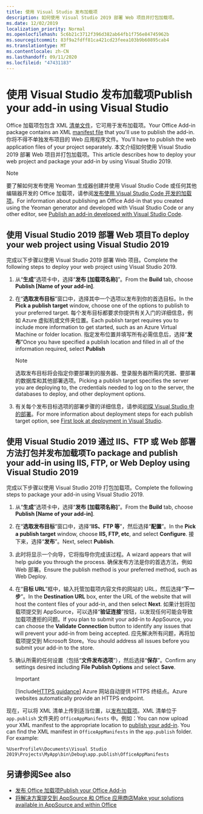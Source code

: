 ```yaml
---
title: 使用 Visual Studio 发布加载项
description: 如何使用 Visual Studio 2019 部署 Web 项目并打包加载项。
ms.date: 12/02/2019
localization_priority: Normal
ms.openlocfilehash: 5c6b21c3712f396d382ab64fb1f756e84745962b
ms.sourcegitcommit: 83f9a2fdff81ca421cd23feea103b9b60895cab4
ms.translationtype: MT
ms.contentlocale: zh-CN
ms.lasthandoff: 09/11/2020
ms.locfileid: "47431183"
---
```

# <a name="publish-your-add-in-using-visual-studio"></a><span data-ttu-id="caf4c-103">使用 Visual Studio 发布加载项</span><span class="sxs-lookup"><span data-stu-id="caf4c-103">Publish your add-in using Visual Studio</span></span>

<span data-ttu-id="caf4c-104">Office 加载项包包含 XML [清单文件](../develop/add-in-manifests.md)，它可用于发布加载项。</span><span class="sxs-lookup"><span data-stu-id="caf4c-104">Your Office Add-in package contains an XML [manifest file](../develop/add-in-manifests.md) that you'll use to publish the add-in.</span></span> <span data-ttu-id="caf4c-105">你将不得不单独发布项目的 Web 应用程序文件。</span><span class="sxs-lookup"><span data-stu-id="caf4c-105">You'll have to publish the web application files of your project separately.</span></span> <span data-ttu-id="caf4c-106">本文介绍如何使用 Visual Studio 2019 部署 Web 项目并打包加载项。</span><span class="sxs-lookup"><span data-stu-id="caf4c-106">This article describes how to deploy your web project and package your add-in by using Visual Studio 2019.</span></span>

> [!NOTE]
> <span data-ttu-id="caf4c-107">要了解如何发布使用 Yeoman 生成器创建并使用 Visual Studio Code 或任何其他编辑器开发的 Office 加载项，请参阅[发布使用 Visual Studio Code 开发的加载项](publish-add-in-vs-code.md)。</span><span class="sxs-lookup"><span data-stu-id="caf4c-107">For information about publishing an Office Add-in that you created using the Yeoman generator and developed with Visual Studio Code or any other editor, see [Publish an add-in developed with Visual Studio Code](publish-add-in-vs-code.md).</span></span>

## <a name="to-deploy-your-web-project-using-visual-studio-2019"></a><span data-ttu-id="caf4c-108">使用 Visual Studio 2019 部署 Web 项目</span><span class="sxs-lookup"><span data-stu-id="caf4c-108">To deploy your web project using Visual Studio 2019</span></span>

<span data-ttu-id="caf4c-109">完成以下步骤以使用 Visual Studio 2019 部署 Web 项目。</span><span class="sxs-lookup"><span data-stu-id="caf4c-109">Complete the following steps to deploy your web project using Visual Studio 2019.</span></span>

1. <span data-ttu-id="caf4c-110">从“**生成**”选项卡中，选择“**发布 [加载项名称]**”。</span><span class="sxs-lookup"><span data-stu-id="caf4c-110">From the **Build** tab, choose **Publish [Name of your add-in]**.</span></span>

2. <span data-ttu-id="caf4c-111">在“**选取发布目标**”窗口中，选择其中一个选项以发布到你的首选目标。</span><span class="sxs-lookup"><span data-stu-id="caf4c-111">In the **Pick a publish target** window, choose one of the options to publish to your preferred target.</span></span> <span data-ttu-id="caf4c-112">每个发布目标都要求你提供有关入门的详细信息，例如 Azure 虚拟机或文件夹位置。</span><span class="sxs-lookup"><span data-stu-id="caf4c-112">Each publish target requires you to include more information to get started, such as an Azure Virtual Machine or folder location.</span></span> <span data-ttu-id="caf4c-113">指定发布位置并填写所有必需信息后，选择“**发布**”</span><span class="sxs-lookup"><span data-stu-id="caf4c-113">Once you have specified a publish location and filled in all of the information required, select **Publish**</span></span>

    > [!NOTE]
    > <span data-ttu-id="caf4c-114">选取发布目标将会指定你要部署到的服务器、登录服务器所需的凭据、要部署的数据库和其他部署选项。</span><span class="sxs-lookup"><span data-stu-id="caf4c-114">Picking a publish target specifies the server you are deploying to, the credentials needed to log on to the server, the databases to deploy, and other deployment options.</span></span>

3. <span data-ttu-id="caf4c-115">有关每个发布目标选项的部署步骤的详细信息，请参阅[初探 Visual Studio 中的部署](/visualstudio/deployment/deploying-applications-services-and-components?view=vs-2019&preserve-view=true)。</span><span class="sxs-lookup"><span data-stu-id="caf4c-115">For more information about deployment steps for each publish target option, see [First look at deployment in Visual Studio](/visualstudio/deployment/deploying-applications-services-and-components?view=vs-2019&preserve-view=true).</span></span>

## <a name="to-package-and-publish-your-add-in-using-iis-ftp-or-web-deploy-using-visual-studio-2019"></a><span data-ttu-id="caf4c-116">使用 Visual Studio 2019 通过 IIS、FTP 或 Web 部署方法打包并发布加载项</span><span class="sxs-lookup"><span data-stu-id="caf4c-116">To package and publish your add-in using IIS, FTP, or Web Deploy using Visual Studio 2019</span></span>

<span data-ttu-id="caf4c-117">完成以下步骤以使用 Visual Studio 2019 打包加载项。</span><span class="sxs-lookup"><span data-stu-id="caf4c-117">Complete the following steps to package your add-in using Visual Studio 2019.</span></span>

1. <span data-ttu-id="caf4c-118">从“**生成**”选项卡中，选择“**发布 [加载项名称]**”。</span><span class="sxs-lookup"><span data-stu-id="caf4c-118">From the **Build** tab, choose **Publish [Name of your add-in]**.</span></span>
2. <span data-ttu-id="caf4c-119">在“**选取发布目标**”窗口中，选择“**IIS、FTP 等**”，然后选择“**配置**”。</span><span class="sxs-lookup"><span data-stu-id="caf4c-119">In the **Pick a publish target** window, choose **IIS, FTP, etc**, and select **Configure**.</span></span> <span data-ttu-id="caf4c-120">接下来，选择“**发布**”。</span><span class="sxs-lookup"><span data-stu-id="caf4c-120">Next, select **Publish**.</span></span>
3. <span data-ttu-id="caf4c-121">此时将显示一个向导，它将指导你完成该过程。</span><span class="sxs-lookup"><span data-stu-id="caf4c-121">A wizard appears that will help guide you through the process.</span></span> <span data-ttu-id="caf4c-122">确保发布方法是你的首选方法，例如 Web 部署。</span><span class="sxs-lookup"><span data-stu-id="caf4c-122">Ensure the publish method is your preferred method, such as Web Deploy.</span></span>
4. <span data-ttu-id="caf4c-123">在“**目标 URL**”框中，输入托管加载项内容文件的网站的 URL，然后选择“**下一步**”。</span><span class="sxs-lookup"><span data-stu-id="caf4c-123">In the **Destination URL** box, enter the URL of the website that will host the content files of your add-in, and then select **Next**.</span></span> <span data-ttu-id="caf4c-124">如果计划将加载项提交到 AppSource，可以选择“**验证连接**”按钮，以发现任何可能会导致加载项遭拒的问题。</span><span class="sxs-lookup"><span data-stu-id="caf4c-124">If you plan to submit your add-in to AppSource, you can choose the **Validate Connection** button to identify any issues that will prevent your add-in from being accepted.</span></span> <span data-ttu-id="caf4c-125">应先解决所有问题，再将加载项提交到 Microsoft Store。</span><span class="sxs-lookup"><span data-stu-id="caf4c-125">You should address all issues before you submit your add-in to the store.</span></span>
5. <span data-ttu-id="caf4c-126">确认所需的任何设置（包括“**文件发布选项**”），然后选择“**保存**”。</span><span class="sxs-lookup"><span data-stu-id="caf4c-126">Confirm any settings desired including **File Publish Options** and select **Save**.</span></span>

    > [!IMPORTANT]
    > [!include[HTTPS guidance](../includes/https-guidance.md)] <span data-ttu-id="caf4c-127">Azure 网站自动提供 HTTPS 终结点。</span><span class="sxs-lookup"><span data-stu-id="caf4c-127">Azure websites automatically provide an HTTPS endpoint.</span></span>

<span data-ttu-id="caf4c-p106">现在，可以将 XML 清单上传到适当位置，以[发布加载项](../publish/publish.md)。XML 清单位于 `app.publish` 文件夹的 `OfficeAppManifests` 中。例如：</span><span class="sxs-lookup"><span data-stu-id="caf4c-p106">You can now upload your XML manifest to the appropriate location to [publish your add-in](../publish/publish.md). You can find the XML manifest in `OfficeAppManifests` in the `app.publish` folder. For example:</span></span>

 `%UserProfile%\Documents\Visual Studio 2019\Projects\MyApp\bin\Debug\app.publish\OfficeAppManifests`

## <a name="see-also"></a><span data-ttu-id="caf4c-131">另请参阅</span><span class="sxs-lookup"><span data-stu-id="caf4c-131">See also</span></span>

- [<span data-ttu-id="caf4c-132">发布 Office 加载项</span><span class="sxs-lookup"><span data-stu-id="caf4c-132">Publish your Office Add-in</span></span>](../publish/publish.md)
- [<span data-ttu-id="caf4c-133">将解决方案提交到 AppSource 和 Office 应用商店</span><span class="sxs-lookup"><span data-stu-id="caf4c-133">Make your solutions available in AppSource and within Office</span></span>](/office/dev/store/submit-to-the-office-store)
